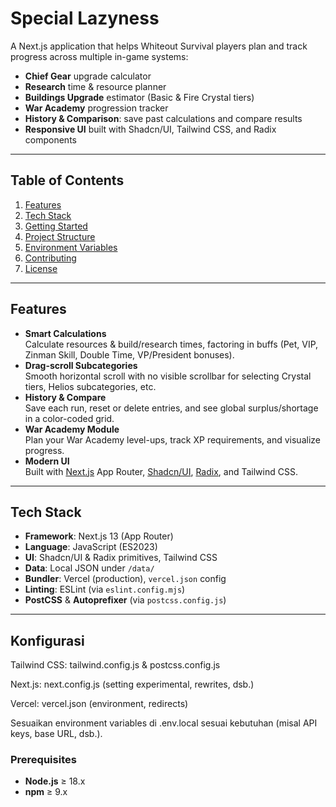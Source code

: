 # Special Lazyness 

A Next.js application that helps Whiteout Survival players plan and track progress across multiple in-game systems:

- **Chief Gear** upgrade calculator  
- **Research** time & resource planner  
- **Buildings Upgrade** estimator (Basic & Fire Crystal tiers)  
- **War Academy** progression tracker  
- **History & Comparison**: save past calculations and compare results  
- **Responsive UI** built with Shadcn/UI, Tailwind CSS, and Radix components  

---

## Table of Contents

1. [Features](#features)  
2. [Tech Stack](#tech-stack)  
3. [Getting Started](#getting-started)  
4. [Project Structure](#project-structure)  
5. [Environment Variables](#environment-variables)  
6. [Contributing](#contributing)  
7. [License](#license)  

---

## Features

- **Smart Calculations**  
  Calculate resources & build/research times, factoring in buffs (Pet, VIP, Zinman Skill, Double Time, VP/President bonuses).
- **Drag-scroll Subcategories**  
  Smooth horizontal scroll with no visible scrollbar for selecting Crystal tiers, Helios subcategories, etc.
- **History & Compare**  
  Save each run, reset or delete entries, and see global surplus/shortage in a color-coded grid.
- **War Academy Module**  
  Plan your War Academy level-ups, track XP requirements, and visualize progress.
- **Modern UI**  
  Built with [Next.js](https://nextjs.org/) App Router, [Shadcn/UI](https://ui.shadcn.com/), [Radix](https://www.radix-ui.com/), and Tailwind CSS.

---

## Tech Stack

- **Framework**: Next.js 13 (App Router)  
- **Language**: JavaScript (ES2023)  
- **UI**: Shadcn/UI & Radix primitives, Tailwind CSS  
- **Data**: Local JSON under `/data/`  
- **Bundler**: Vercel (production), `vercel.json` config  
- **Linting**: ESLint (via `eslint.config.mjs`)  
- **PostCSS** & **Autoprefixer** (via `postcss.config.js`)  

---

##  Konfigurasi
Tailwind CSS: tailwind.config.js & postcss.config.js

Next.js: next.config.js (setting experimental, rewrites, dsb.)

Vercel: vercel.json (environment, redirects)

Sesuaikan environment variables di .env.local sesuai kebutuhan (misal API keys, base URL, dsb.).

### Prerequisites

- **Node.js** ≥ 18.x  
- **npm** ≥ 9.x  


